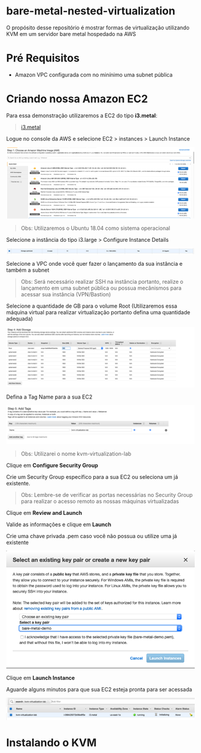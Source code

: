 # bare-metal-nested-virtualization

O propósito desse repositório é mostrar formas de virtualização utilizando KVM em um servidor bare metal hospedado na AWS

# Pré Requisitos

- Amazon VPC configurada com no minínimo uma subnet pública

# Criando nossa Amazon EC2

Para essa demonstração utilizaremos a EC2 do tipo **i3.metal**:

> [i3.metal](https://aws.amazon.com/pt/ec2/instance-types/i3/)

Logue no console da AWS e selecione EC2 > instances > Launch Instance

<p align="center"> 
<img src="images/ec2-01.png">
</p>

>Obs: Utilizaremos o Ubuntu 18.04 como sistema operacional

Selecione a instância do tipo i3.large > Configure Instance Details

<p align="center"> 
<img src="images/ec2-02.png">
</p>

Selecione a VPC onde você quer fazer o lançamento da sua instância e também a subnet

>Obs: Será necessário realizar SSH na instância portanto, realize o lançamento em uma subnet pública ou possua mecânismos para acessar sua instância (VPN/Bastion)

Selecione a quantidade de GB para o volume Root (Utilizaremos essa máquina virtual para realizar virtualização portanto defina uma quantidade adequada)

<p align="center"> 
<img src="images/ec2-03.png">
</p>

Defina a Tag Name para a sua EC2

<p align="center"> 
<img src="images/ec2-04.png">
</p>

> Obs: Utilizarei o nome kvm-virtualization-lab

Clique em **Configure Security Group**

Crie um Security Group específico para a sua EC2 ou seleciona um já existente.

>Obs: Lembre-se de verificar as portas necessárias no Security Group para realizar o acesso remoto as nossas máquinas virtualizadas

Clique em **Review and Launch**

Valide as informações e clique em **Launch**

Crie uma chave privada .pem caso você não possua ou utilize uma já existente

<p align="center"> 
<img src="images/ec2-05.png">
</p>

Clique em **Launch Instance**

Aguarde alguns minutos para que sua EC2 esteja pronta para ser acessada

<p align="center"> 
<img src="images/ec2-06.png">
</p>

# Instalando o KVM